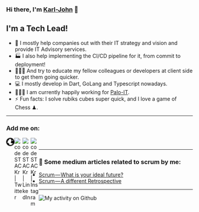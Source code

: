 ### Hi there, I'm [Karl-John][website] 👋

## I'm a Tech Lead!
- 📱  I mostly help companies out with their IT strategy and vision and provide IT Advisory services.
- 🏭  I also help implementing the CI/CD pipeline for it, from commit to deployment!
- 👨🏻‍🏫  And try to educate my fellow colleagues or developers at client side to get them going quicker.
- 💻  I mostly develop in Dart, GoLang and Typescript nowadays.
- 👨🏻‍💻  I am currently happily working for [Palo-IT][paloit].
- ⚡  Fun facts: I solve rubiks cubes super quick, and I love a game of Chess ♟.
---

### Add me on:
[<img align="left" alt="codeSTACKr.com" width="22px" src="https://raw.githubusercontent.com/iconic/open-iconic/master/svg/globe.svg" />][website]
[<img align="left" alt="codeSTACKr | Twitter" width="22px" src="https://cdn.jsdelivr.net/npm/simple-icons@v3/icons/twitter.svg" />][twitter]
[<img align="left" alt="codeSTACKr | LinkedIn" width="22px" src="https://cdn.jsdelivr.net/npm/simple-icons@v3/icons/linkedin.svg" />][linkedin]
[<img align="left" alt="codeSTACKr | Instagram" width="22px" src="https://cdn.jsdelivr.net/npm/simple-icons@v3/icons/instagram.svg" />][instagram]

<br />

---

### 📕 Some medium articles related to scrum by me:
<!-- BLOG-POST-LIST:START -->
- [Scrum — What is your ideal future?](https://medium.com/@karl.chow92/scrum-what-is-your-ideal-future-d97b13598a07?source=rss-be8ecec29a2f------2)
- [Scrum — A different Retrospective](https://medium.com/@karl.chow92/scrum-a-different-retrospective-7c0155f7aa08?source=rss-be8ecec29a2f------2)
<!-- BLOG-POST-LIST:END -->

---

![My activity on Github](https://github-readme-stats.vercel.app/api?username=KarlChow92&show_icons=true&hide_border=true&count_private=true)

[scrum]: https://www.scrum.org/user/701035
[website]: https://karljohnchow.com/
[twitter]: https://twitter.com/kaaaarlll
[instagram]: https://www.instagram.com/thisiskarljohnchow/
[linkedin]: https://www.linkedin.com/in/karl-john-chow-91196679/
[paloit]: https://www.palo-it.com/en-hk/
[goingdutch]: https://goingdutchapp.com/
